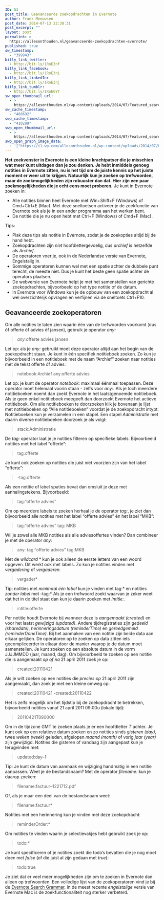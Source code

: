 ```yaml
---
ID: 53
post_title: Geavanceerde zoekopdrachten in Evernote
author: Frank Meeuwsen
post_date: 2014-07-13 22:38:31
post_excerpt: ""
layout: post
permalink: >
  https://allesonthouden.nl/geavanceerde-zoekopdrachten-evernote/
published: true
sw_timestamp:
  - "399943"
bitly_link_twitter:
  - http://bit.ly/1RoE3nf
bitly_link_facebook:
  - http://bit.ly/1RoE3ni
bitly_link_linkedIn:
  - http://bit.ly/1RoE3nj
bitly_link_tumblr:
  - http://bit.ly/1RoE0YT
sw_open_thumbnail_url:
  - >
    https://allesonthouden.nl/wp-content/uploads/2014/07/Featured_search.jpg
sw_cache_timestamp:
  - "408692"
swp_cache_timestamp:
  - "410289"
swp_open_thumbnail_url:
  - >
    https://allesonthouden.nl/wp-content/uploads/2014/07/Featured_search.jpg
swp_open_graph_image_data:
  - '["https://i1.wp.com/allesonthouden.nl/wp-content/uploads/2014/07/Featured_search.jpg?fit=800%2C400&ssl=1",800,400,false]'
---
```

<strong>Het zoekvenster in Evernote is een kleine krachtpatser die je misschien wat meer kunt uitdagen dan je zou denken. Je hebt inmiddels genoeg notities in Evernote zitten, nu is het tijd om de juiste kennis op het juiste moment er weer uit te krijgen. Natuurlijk kun je zoeken op trefwoorden, maar de zoekmogelijkheden zijn robuuster dan dat. Hier zijn een paar zoekmogelijkheden die je echt eens moet proberen.</strong> <!--more--> Je kunt in Evernote zoeken in:

<ul>
    <li>Alle notities binnen heel Evernote met Win+Shift+F (Windows) of Cmd+Ctrl+E (Mac). Met deze sneltoetsen activeer je de zoekfunctie van Evernote ook als je in een ander programma aan het werken bent.</li>
    <li>De notitie die je nu open hebt met Ctrl+F (Windows) of Cmd+F (Mac).</li>
</ul>

Tips:

<ul>
    <li>Plak deze tips als notitie in Evernote, zodat je de zoekopties altijd bij de hand hebt.</li>
    <li>Zoekopdrachten zijn <em>niet</em> hoofdlettergevoelig, dus <em>archief</em> is hetzelfde als <em>Archief</em>.</li>
    <li>De operatoren voer je, ook in de Nederlandse versie van Evernote, Engelstalig in.</li>
    <li>Sommige operatoren kunnen wel met een spatie achter de dubbele punt terecht, de meeste niet. Dus je kunt het beste geen spatie achter de operators plaatsen.</li>
    <li>De webversie van Evernote helpt je met het samenstellen van gerichte zoekopdrachten, bijvoorbeeld op het type notitie of de datum.</li>
    <li>In Evernote voor Windows kun je de opbouw van een zoekopdracht al wel overzichtelijk opvragen en verfijnen via de sneltoets Ctrl+F10.</li>
</ul>

<h2 id="geavanceerdezoekoperatoren">Geavanceerde zoekoperatoren</h2>

Om alle notities te laten zien waarin één van de trefwoorden voorkomt (dus óf offerte óf advies óf jansen), gebruik je operator <em>any:</em>

<blockquote><em>any:</em>offerte advies jansen</blockquote>

Let op: als je <em>any:</em> gebruikt moet deze operator altijd aan het begin van de zoekopdracht staan. Je kunt in één specifiek notitieboek zoeken. Zo kun je bijvoorbeeld in een notitieboek met de naam “Archief” zoeken naar notities met de tekst offerte óf advies:

<blockquote>notebook:Archief any:offerte advies</blockquote>

Let op: je kunt de operator <em>notebook:</em> maximaal éénmaal toepassen. Deze operator moet helemaal voorin staan - zélfs voor <em>any:</em>. Als je toch meerdere notitieboeken noemt dan zoekt Evernote in het laatstgenoemde notitieboek. Als je geen enkel notitieboek meegeeft dan doorzoekt Evernote het actieve notitieboek. Om alle notitieboeken te doorzoeken klik je bovenaan je lijst met notitieboeken op “Alle notitieboeken” voordat je de zoekopdracht intypt. Notitieboeken kun je verzamelen in een stapel. Een stapel <em>Administratie</em> met daarin diverse notitieboeken doorzoek je als volgt:

<blockquote>stack:Administratie</blockquote>

De <em>tag:</em> operator laat je je notities filteren op specifieke labels. Bijvoorbeeld notities met het label “offerte”:

<blockquote>tag:offerte</blockquote>

Je kunt ook zoeken op notities die juist níet voorzien zijn van het label “offerte”:

<blockquote>-tag:offerte</blockquote>

Als een notitie of label spaties bevat dan omsluit je deze met aanhalingstekens. Bijvoorbeeld:

<blockquote>tag:“offerte advies”</blockquote>

Om op meerdere labels te zoeken herhaal je de operator <em>tag:</em>, je ziet dan bijvoorbeeld alle notities met het label “offerte advies” én het label “MKB”:

<blockquote>tag:“offerte advies” tag: MKB</blockquote>

Wil je zowel alle MKB notities als alle adviesoffertes vinden? Dan combineer je met de operator <em>any:</em>

<blockquote>any: tag:“offerte advies” tag:MKB</blockquote>

Met de <em>wildcard</em> * kun je ook alleen de eerste letters van een woord opgeven. Dit werkt ook met labels. Zo kun je notities vinden met <em>vergadering</em> of <em>vergaderen</em>:

<blockquote>vergader*</blockquote>

Tip: notities met <em>minimaal één label</em> kun je vinden met tag:* en notities <em>zonder label</em> met -tag:* Als je een trefwoord zoekt waarvan je zeker weet dat het in de titel staat dan kun je daarin zoeken met <em>intitle:</em>.

<blockquote>intitle:offerte</blockquote>

Per notitie houdt Evernote bij wanneer deze is <em>aangemaakt (created)</em> en voor het laatst <em>gewijzigd (updated)</em>. Andere tijdregistraties zijn <em>gedeeld (sharedate)</em>, <em>herinneringsdatum (reminderTime)</em> en <em>gereedgemeld (reminderDoneTime)</em>. Bij het aanmaken van een notitie zijn beide data aan elkaar gelijken. De operatoren op te zoeken op data zitten iets gecompliceerder in elkaar door de manier waarop je de datum moet samenstellen. Je kunt zoeken op een absolute datum in de vorm JJJJMMDD (jaar, maand, dag). Om bijvoorbeeld te zoeken op een notitie die is aangemaakt <em>op óf na</em> 21 april 2011 zoek je op:

<blockquote>created:20110421</blockquote>

Als je wilt zoeken op een notities die <em>precies op</em> 21 april 2011 zijn aangemaakt, dan zoek je met een kleine omweg op:

<blockquote>created:20110421 -created:20110422</blockquote>

Het is zelfs mogelijk om het tijdstip bij de zoekopdracht te betrekken, bijvoorbeeld notities vanaf 21 april 2011 09:00u (lokale tijd):

<blockquote>20110421T090000</blockquote>

Om in de tijdzone GMT te zoeken plaats je er een hoofdletter <em>T</em> achter. Je kunt ook op een relatieve datum zoeken en zo notities sinds <em>gisteren (day)</em>, twee <em>weken (week)</em> geleden, afgelopen <em>maand (month)</em> of vorig <em>jaar (year)</em> zijn gewijzigd. Notities die gisteren of vandaag zijn aangepast kun je terugvinden met:

<blockquote>updated:day–1</blockquote>

Tip: Je kunt de datum van aanmaak en wijziging handmatig in een notitie aanpassen. Weet je de bestandsnaam? Met de operator <em>filename:</em> kun je daarop zoeken:

<blockquote>filename:factuur–1221712.pdf</blockquote>

Of, als je maar een deel van de bestandsnaam weet:

<blockquote>filename:factuur*</blockquote>

Notities met een herinnering kun je vinden met deze zoekopdracht:

<blockquote>reminderOrder:*</blockquote>

Om notities te vinden waarin je selectievakjes hebt gebruikt zoek je op:

<blockquote>todo:*</blockquote>

Je kunt specificeren of je notities zoekt die todo’s bevatten die je nog moet doen met <em>false</em> (of die juist al zijn gedaan met <em>true</em>):

<blockquote>todo:true</blockquote>

Je ziet dat er veel meer mogelijkheden zijn om te zoeken in Evernote dan alleen op trefwoorden. Een volledige lijst van de zoekoperatoren vind je bij de <a href="https://dev.evernote.com/doc/articles/search_grammar.php">Evernote Search Grammar</a>. In de meest recente <em>engelstalige</em> versie van Evernote Mac is de zoekfunctionaliteit nog sterker verbeterd.